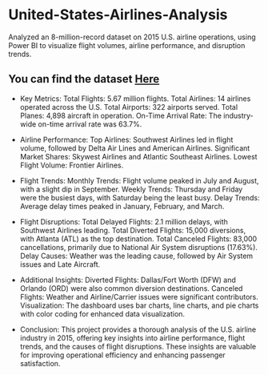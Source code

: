 # United-States-Airlines-Analysis
Analyzed an 8-million-record dataset on 2015 U.S. airline operations, using Power BI to visualize flight volumes, airline performance, and disruption trends.
## You can find the dataset [Here](https://www.kaggle.com/datasets/usdot/flight-delays?ref=hackernoon.com)
- Key Metrics:
Total Flights: 5.67 million flights.
Total Airlines: 14 airlines operated across the U.S.
Total Airports: 322 airports served.
Total Planes: 4,898 aircraft in operation.
On-Time Arrival Rate: The industry-wide on-time arrival rate was 63.7%.

- Airline Performance:
Top Airlines: Southwest Airlines led in flight volume, followed by Delta Air Lines and American Airlines.
Significant Market Shares: Skywest Airlines and Atlantic Southeast Airlines.
Lowest Flight Volume: Frontier Airlines.

- Flight Trends:
Monthly Trends: Flight volume peaked in July and August, with a slight dip in September.
Weekly Trends: Thursday and Friday were the busiest days, with Saturday being the least busy.
Delay Trends: Average delay times peaked in January, February, and March.

- Flight Disruptions:
Total Delayed Flights: 2.1 million delays, with Southwest Airlines leading.
Total Diverted Flights: 15,000 diversions, with Atlanta (ATL) as the top destination.
Total Canceled Flights: 83,000 cancellations, primarily due to National Air System disruptions (17.63%).
Delay Causes: Weather was the leading cause, followed by Air System issues and Late Aircraft.

- Additional Insights:
Diverted Flights: Dallas/Fort Worth (DFW) and Orlando (ORD) were also common diversion destinations.
Canceled Flights: Weather and Airline/Carrier issues were significant contributors.
Visualization: The dashboard uses bar charts, line charts, and pie charts with color coding for enhanced data visualization.

- Conclusion:
This project provides a thorough analysis of the U.S. airline industry in 2015, offering key insights into airline performance, flight trends, and the causes of flight disruptions. These insights are valuable for improving operational efficiency and enhancing passenger satisfaction.

